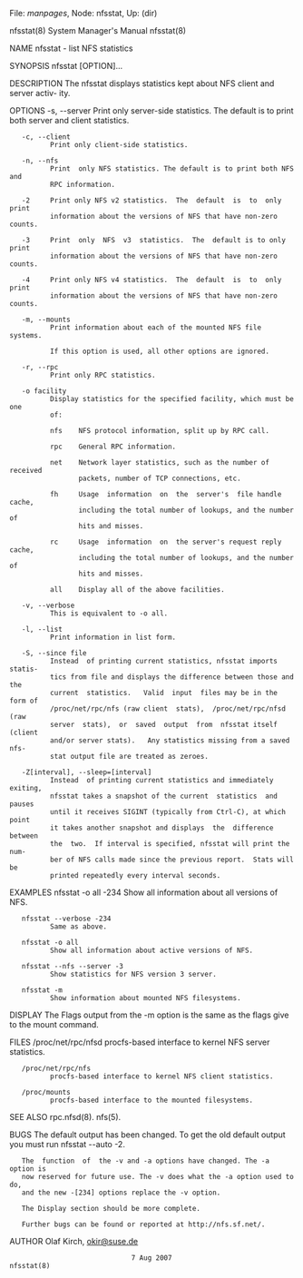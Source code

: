 File: *manpages*,  Node: nfsstat,  Up: (dir)

nfsstat(8)                  System Manager's Manual                 nfsstat(8)



NAME
       nfsstat - list NFS statistics

SYNOPSIS
       nfsstat [OPTION]...

DESCRIPTION
       The nfsstat displays statistics kept about NFS client and server activ-
       ity.

OPTIONS
       -s, --server
              Print only server-side statistics. The default is to print  both
              server and client statistics.

       -c, --client
              Print only client-side statistics.

       -n, --nfs
              Print  only NFS statistics. The default is to print both NFS and
              RPC information.

       -2     Print only NFS v2 statistics.  The  default  is  to  only  print
              information about the versions of NFS that have non-zero counts.

       -3     Print  only  NFS  v3  statistics.  The  default is to only print
              information about the versions of NFS that have non-zero counts.

       -4     Print only NFS v4 statistics.  The  default  is  to  only  print
              information about the versions of NFS that have non-zero counts.

       -m, --mounts
              Print information about each of the mounted NFS file systems.

              If this option is used, all other options are ignored.

       -r, --rpc
              Print only RPC statistics.

       -o facility
              Display statistics for the specified facility, which must be one
              of:

              nfs    NFS protocol information, split up by RPC call.

              rpc    General RPC information.

              net    Network layer statistics, such as the number of  received
                     packets, number of TCP connections, etc.

              fh     Usage  information  on  the  server's  file handle cache,
                     including the total number of lookups, and the number  of
                     hits and misses.

              rc     Usage  information  on  the server's request reply cache,
                     including the total number of lookups, and the number  of
                     hits and misses.

              all    Display all of the above facilities.

       -v, --verbose
              This is equivalent to -o all.

       -l, --list
              Print information in list form.

       -S, --since file
              Instead  of printing current statistics, nfsstat imports statis-
              tics from file and displays the difference between those and the
              current  statistics.   Valid  input  files may be in the form of
              /proc/net/rpc/nfs (raw client  stats),  /proc/net/rpc/nfsd  (raw
              server  stats),  or  saved  output  from  nfsstat itself (client
              and/or server stats).   Any statistics missing from a saved nfs-
              stat output file are treated as zeroes.

       -Z[interval], --sleep=[interval]
              Instead  of printing current statistics and immediately exiting,
              nfsstat takes a snapshot of the current  statistics  and  pauses
              until it receives SIGINT (typically from Ctrl-C), at which point
              it takes another snapshot and displays  the  difference  between
              the  two.  If interval is specified, nfsstat will print the num-
              ber of NFS calls made since the previous report.  Stats will  be
              printed repeatedly every interval seconds.

EXAMPLES
       nfsstat -o all -234
              Show all information about all versions of NFS.

       nfsstat --verbose -234
              Same as above.

       nfsstat -o all
              Show all information about active versions of NFS.

       nfsstat --nfs --server -3
              Show statistics for NFS version 3 server.

       nfsstat -m
              Show information about mounted NFS filesystems.

DISPLAY
       The  Flags  output  from the -m option is the same as the flags give to
       the mount command.

FILES
       /proc/net/rpc/nfsd
              procfs-based interface to kernel NFS server statistics.

       /proc/net/rpc/nfs
              procfs-based interface to kernel NFS client statistics.

       /proc/mounts
              procfs-based interface to the mounted filesystems.

SEE ALSO
       rpc.nfsd(8).  nfs(5).

BUGS
       The default output has been changed.  To get the old default output you
       must run nfsstat --auto -2.

       The  function  of  the -v and -a options have changed. The -a option is
       now reserved for future use. The -v does what the -a option used to do,
       and the new -[234] options replace the -v option.

       The Display section should be more complete.

       Further bugs can be found or reported at http://nfs.sf.net/.

AUTHOR
       Olaf Kirch, <okir@suse.de>



                                  7 Aug 2007                        nfsstat(8)
